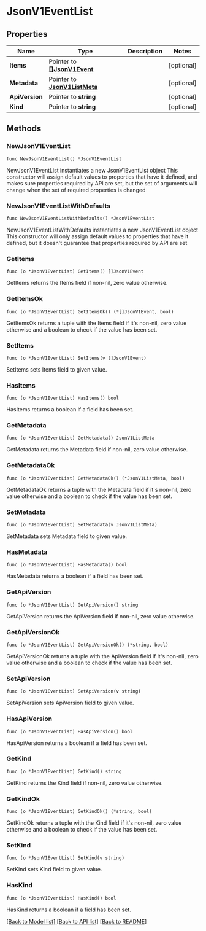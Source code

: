 # JsonV1EventList

## Properties

Name | Type | Description | Notes
------------ | ------------- | ------------- | -------------
**Items** | Pointer to [**[]JsonV1Event**](JsonV1Event.md) |  | [optional] 
**Metadata** | Pointer to [**JsonV1ListMeta**](json_V1ListMeta.md) |  | [optional] 
**ApiVersion** | Pointer to **string** |  | [optional] 
**Kind** | Pointer to **string** |  | [optional] 

## Methods

### NewJsonV1EventList

`func NewJsonV1EventList() *JsonV1EventList`

NewJsonV1EventList instantiates a new JsonV1EventList object
This constructor will assign default values to properties that have it defined,
and makes sure properties required by API are set, but the set of arguments
will change when the set of required properties is changed

### NewJsonV1EventListWithDefaults

`func NewJsonV1EventListWithDefaults() *JsonV1EventList`

NewJsonV1EventListWithDefaults instantiates a new JsonV1EventList object
This constructor will only assign default values to properties that have it defined,
but it doesn't guarantee that properties required by API are set

### GetItems

`func (o *JsonV1EventList) GetItems() []JsonV1Event`

GetItems returns the Items field if non-nil, zero value otherwise.

### GetItemsOk

`func (o *JsonV1EventList) GetItemsOk() (*[]JsonV1Event, bool)`

GetItemsOk returns a tuple with the Items field if it's non-nil, zero value otherwise
and a boolean to check if the value has been set.

### SetItems

`func (o *JsonV1EventList) SetItems(v []JsonV1Event)`

SetItems sets Items field to given value.

### HasItems

`func (o *JsonV1EventList) HasItems() bool`

HasItems returns a boolean if a field has been set.

### GetMetadata

`func (o *JsonV1EventList) GetMetadata() JsonV1ListMeta`

GetMetadata returns the Metadata field if non-nil, zero value otherwise.

### GetMetadataOk

`func (o *JsonV1EventList) GetMetadataOk() (*JsonV1ListMeta, bool)`

GetMetadataOk returns a tuple with the Metadata field if it's non-nil, zero value otherwise
and a boolean to check if the value has been set.

### SetMetadata

`func (o *JsonV1EventList) SetMetadata(v JsonV1ListMeta)`

SetMetadata sets Metadata field to given value.

### HasMetadata

`func (o *JsonV1EventList) HasMetadata() bool`

HasMetadata returns a boolean if a field has been set.

### GetApiVersion

`func (o *JsonV1EventList) GetApiVersion() string`

GetApiVersion returns the ApiVersion field if non-nil, zero value otherwise.

### GetApiVersionOk

`func (o *JsonV1EventList) GetApiVersionOk() (*string, bool)`

GetApiVersionOk returns a tuple with the ApiVersion field if it's non-nil, zero value otherwise
and a boolean to check if the value has been set.

### SetApiVersion

`func (o *JsonV1EventList) SetApiVersion(v string)`

SetApiVersion sets ApiVersion field to given value.

### HasApiVersion

`func (o *JsonV1EventList) HasApiVersion() bool`

HasApiVersion returns a boolean if a field has been set.

### GetKind

`func (o *JsonV1EventList) GetKind() string`

GetKind returns the Kind field if non-nil, zero value otherwise.

### GetKindOk

`func (o *JsonV1EventList) GetKindOk() (*string, bool)`

GetKindOk returns a tuple with the Kind field if it's non-nil, zero value otherwise
and a boolean to check if the value has been set.

### SetKind

`func (o *JsonV1EventList) SetKind(v string)`

SetKind sets Kind field to given value.

### HasKind

`func (o *JsonV1EventList) HasKind() bool`

HasKind returns a boolean if a field has been set.


[[Back to Model list]](../README.md#documentation-for-models) [[Back to API list]](../README.md#documentation-for-api-endpoints) [[Back to README]](../README.md)


